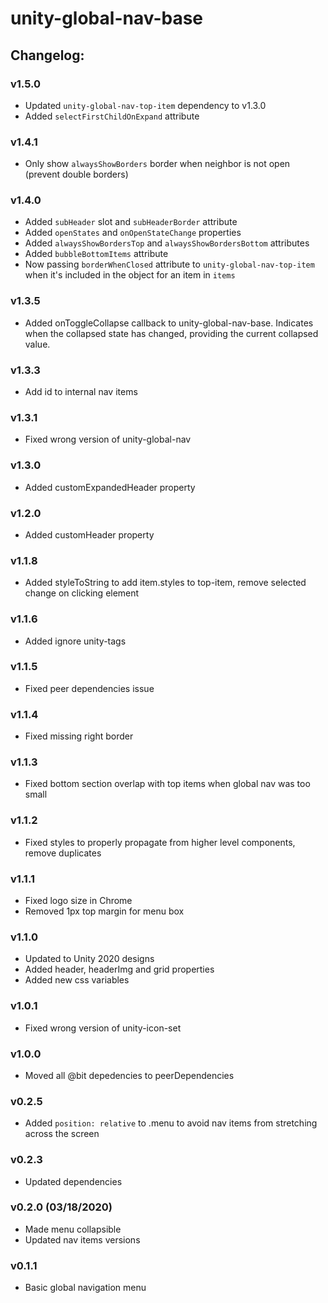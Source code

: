 # unity-global-nav-base

## Changelog:

### v1.5.0
- Updated `unity-global-nav-top-item` dependency to v1.3.0
- Added `selectFirstChildOnExpand` attribute

### v1.4.1
- Only show `alwaysShowBorders` border when neighbor is not open (prevent double borders)

### v1.4.0
- Added `subHeader` slot and `subHeaderBorder` attribute
- Added `openStates` and `onOpenStateChange` properties
- Added `alwaysShowBordersTop` and `alwaysShowBordersBottom` attributes
- Added `bubbleBottomItems` attribute
- Now passing `borderWhenClosed` attribute to `unity-global-nav-top-item` when it's included in the object for an item in `items`

### v1.3.5
- Added onToggleCollapse callback to unity-global-nav-base. Indicates when the collapsed state has changed, providing the current collapsed value.

### v1.3.3
- Add id to internal nav items

### v1.3.1
- Fixed wrong version of unity-global-nav

### v1.3.0
- Added customExpandedHeader property

### v1.2.0
- Added customHeader property

### v1.1.8
- Added styleToString to add item.styles to top-item, remove selected change on clicking element

### v1.1.6
- Added ignore unity-tags

### v1.1.5
- Fixed peer dependencies issue

### v1.1.4
- Fixed missing right border

### v1.1.3
- Fixed bottom section overlap with top items when global nav was too small

### v1.1.2
- Fixed styles to properly propagate from higher level components, remove duplicates

### v1.1.1
- Fixed logo size in Chrome
- Removed 1px top margin for menu box

### v1.1.0
- Updated to Unity 2020 designs
- Added header, headerImg and grid properties
- Added new css variables

### v1.0.1
- Fixed wrong version of unity-icon-set

### v1.0.0
- Moved all @bit depedencies to peerDependencies

### v0.2.5
- Added `position: relative` to .menu to avoid nav items from stretching across the screen

### v0.2.3
- Updated dependencies

### v0.2.0 (03/18/2020)
- Made menu collapsible
- Updated nav items versions

### v0.1.1
- Basic global navigation menu
